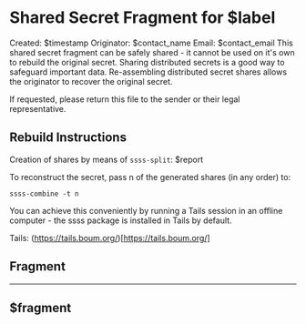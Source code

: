 Shared Secret Fragment for $label
==================================
Created: $timestamp
Originator: $contact_name
Email: $contact_email
This shared secret fragment can be safely shared - it cannot be used on it's own to rebuild the original secret.
Sharing distributed secrets is a good way to safeguard important data. Re-assembling distributed secret shares
allows the originator to recover the original secret.

If requested, please return this file to the sender or their legal representative.

## Rebuild Instructions
Creation of shares by means of `ssss-split`: $report

To reconstruct the secret, pass n of the generated shares (in any order) to:
~~~
ssss-combine -t n
~~~
You can achieve this conveniently by running a Tails session in an offline computer -
the ssss package is installed in Tails by default.

Tails: (https://tails.boum.org/)[https://tails.boum.org/]

## Fragment
---
$fragment
---
